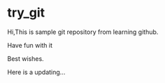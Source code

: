 try_git
=======
Hi,This is sample git repository from learning github.

Have fun with it 

Best wishes.

Here is a updating...
